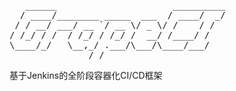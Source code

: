 <p align="center">
<pre>
   ______                      __________
  / ____/________ _____  ___  / ____/  _/
 / / __/ ___/ __ `/ __ \/ _ \/ /    / /  
/ /_/ / /  / /_/ / /_/ /  __/ /____/ /   
\____/_/   \__,_/ .___/\___/\____/___/   
               /_/                       
</pre>
基于Jenkins的全阶段容器化CI/CD框架
<p>

